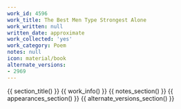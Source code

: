 ```yaml
---
work_id: 4596
work_title: The Best Men Type Strongest Alone
work_written: null
written_date: approximate
work_collected: 'yes'
work_category: Poem
notes: null
icon: material/book
alternate_versions:
- 2969
---
```


{{ section_title() }}
{{ work_info() }}
{{ notes_section() }}
{{ appearances_section() }}
{{ alternate_versions_section() }}